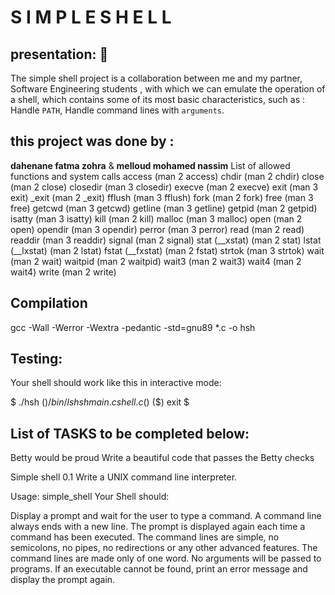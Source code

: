 # S I M P L E   S H E L L

## presentation: 🚀

The simple shell project is a collaboration between me and my partner, Software Engineering students , with which we can emulate the operation of a shell, which contains some of its most basic characteristics, such as : Handle `PATH`, Handle command lines with `arguments`.

## this project was done by :
**dahenane fatma zohra** & **melloud mohamed nassim**
List of allowed functions and system calls
access (man 2 access)
chdir (man 2 chdir)
close (man 2 close)
closedir (man 3 closedir)
execve (man 2 execve)
exit (man 3 exit)
_exit (man 2 _exit)
fflush (man 3 fflush)
fork (man 2 fork)
free (man 3 free)
getcwd (man 3 getcwd)
getline (man 3 getline)
getpid (man 2 getpid)
isatty (man 3 isatty)
kill (man 2 kill)
malloc (man 3 malloc)
open (man 2 open)
opendir (man 3 opendir)
perror (man 3 perror)
read (man 2 read)
readdir (man 3 readdir)
signal (man 2 signal)
stat (__xstat) (man 2 stat)
lstat (__lxstat) (man 2 lstat)
fstat (__fxstat) (man 2 fstat)
strtok (man 3 strtok)
wait (man 2 wait)
waitpid (man 2 waitpid)
wait3 (man 2 wait3)
wait4 (man 2 wait4)
write (man 2 write)

## Compilation
gcc -Wall -Werror -Wextra -pedantic -std=gnu89 *.c -o hsh
## Testing:
Your shell should work like this in interactive mode:

$ ./hsh
($) /bin/ls
hsh main.c shell.c
($)
($) exit
$
## List of TASKS to be completed below:

Betty would be proud Write a beautiful code that passes the Betty checks

Simple shell 0.1 Write a UNIX command line interpreter.

Usage: simple_shell Your Shell should:

Display a prompt and wait for the user to type a command. A command line always ends with a new line. The prompt is displayed again each time a command has been executed. The command lines are simple, no semicolons, no pipes, no redirections or any other advanced features. The command lines are made only of one word. No arguments will be passed to programs. If an executable cannot be found, print an error message and display the prompt again.
